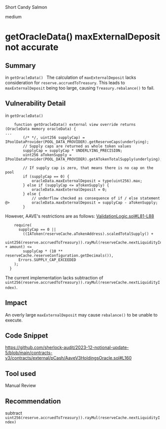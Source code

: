 Short Candy Salmon

medium

# getOracleData() maxExternalDeposit not accurate

## Summary
in `getOracleData() ` 
The calculation of `maxExternalDeposit` lacks consideration for `reserve.accruedToTreasury`.
This leads to `maxExternalDeposit` being too large, causing `Treasury.rebalance()` to fail.


## Vulnerability Detail
in `getOracleData()`

```solidity
    function getOracleData() external view override returns (OracleData memory oracleData) {
...
        (/* */, uint256 supplyCap) = IPoolDataProvider(POOL_DATA_PROVIDER).getReserveCaps(underlying);
        // Supply caps are returned as whole token values
        supplyCap = supplyCap * UNDERLYING_PRECISION;
        uint256 aTokenSupply = IPoolDataProvider(POOL_DATA_PROVIDER).getATokenTotalSupply(underlying);

        // If supply cap is zero, that means there is no cap on the pool
        if (supplyCap == 0) {
            oracleData.maxExternalDeposit = type(uint256).max;
        } else if (supplyCap <= aTokenSupply) {
            oracleData.maxExternalDeposit = 0;
        } else {
            // underflow checked as consequence of if / else statement
@>          oracleData.maxExternalDeposit = supplyCap - aTokenSupply;
        }
```

However, AAVE's restrictions are as follows:
[ValidationLogic.sol#L81-L88](https://github.com/aave/aave-v3-core/blob/6070e82d962d9b12835c88e68210d0e63f08d035/contracts/protocol/libraries/logic/ValidationLogic.sol#L81-L88)
```solidity
    require(
      supplyCap == 0 ||
        ((IAToken(reserveCache.aTokenAddress).scaledTotalSupply() +
          uint256(reserve.accruedToTreasury)).rayMul(reserveCache.nextLiquidityIndex) + amount) <=
        supplyCap * (10 ** reserveCache.reserveConfiguration.getDecimals()),
      Errors.SUPPLY_CAP_EXCEEDED
    );
  }
```

The current implementation lacks subtraction of `uint256(reserve.accruedToTreasury)).rayMul(reserveCache.nextLiquidityIndex)`.


## Impact

An overly large `maxExternalDeposit` may cause `rebalance()` to be unable to execute.

## Code Snippet

https://github.com/sherlock-audit/2023-12-notional-update-5/blob/main/contracts-v3/contracts/external/pCash/AaveV3HoldingsOracle.sol#L160

## Tool used

Manual Review

## Recommendation

 subtract `uint256(reserve.accruedToTreasury)).rayMul(reserveCache.nextLiquidityIndex) `